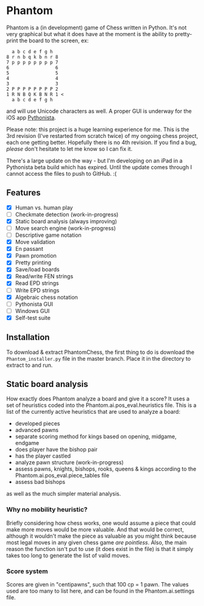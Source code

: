 # Phantom
Phantom is a (in development) game of Chess written in Python.  It's not very graphical but what it does have at the moment is the ability to pretty-print the board to the screen, ex:
```
  a b c d e f g h
8 r n b q k b n r 8
7 p p p p p p p p 7
6                 6
5                 5
4                 4
3                 3
2 P P P P P P P P 2
1 R N B Q K B N R 1 <
  a b c d e f g h
```
and will use Unicode characters as well.  A proper GUI is underway for the iOS app [Pythonista][].  

Please note: this project is a huge learning experience for me.  This is the 3rd revision (I've restarted from scratch twice) of my ongoing chess project, each one getting better.  Hopefully there is no 4th revision.  If you find a bug, *please* don't hesitate to let me know so I can fix it.

There's a large update on the way - but I'm developing on an iPad in a Pythonista beta build which has expired.  Until the update comes through I cannot access the files to push to GitHub. :(

## Features

- [x] Human vs. human play
- [ ] Checkmate detection  (work-in-progress)
- [x] Static board analysis (always improving)
- [ ] Move search engine (work-in-progress)
- [ ] Descriptive game notation
- [x] Move validation
- [x] En passant
- [x] Pawn promotion
- [x] Pretty printing
- [x] Save/load boards
- [x] Read/write FEN strings
- [x] Read EPD strings
- [ ] Write EPD strings
- [x] Algebraic chess notation
- [ ] Pythonista GUI
- [ ] Windows GUI
- [x] Self-test suite

## Installation
To download & extract PhantomChess, the first thing to do is download the `Phantom_installer.py` file in the master branch.  Place it in the directory to extract to and run.

## Static board analysis
How exactly does Phantom analyze a board and give it a score?  It uses a set of heuristics coded into the Phantom.ai.pos_eval.heuristics file.  This is a list of the currently active heuristics that are used to analyze a board:

- developed pieces
- advanced pawns
- separate scoring method for kings based on opening, midgame, endgame
- does player have the bishop pair
- has the player castled
- analyze pawn structure (work-in-progress)
- assess pawns, knights, bishops, rooks, queens & kings according to the Phantom.ai.pos_eval.piece_tables file
- assess bad bishops

as well as the much simpler material analysis.

### Why no mobility heuristic?
Briefly considering how chess works, one would assume a piece that could make more moves would be more valuable.  And that would be correct, although it wouldn't make the piece as valuable as you might think because most legal moves in any given chess game *are pointless*.  Also, the main reason the function isn't put to use (it does exist in the file) is that it simply takes too long to generate the list of valid moves.

### Score system
Scores are given in "centipawns", such that 100 cp = 1 pawn.  The values used are too many to list here, and can be found in the Phantom.ai.settings file.

[Pythonista]: http://omz-software.com/pythonista